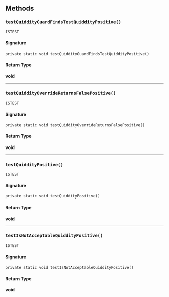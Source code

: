 ## Methods

### `testQuiddityGuardFindsTestQuiddityPositive()`

`ISTEST`

#### Signature

```apex
private static void testQuiddityGuardFindsTestQuiddityPositive()
```

#### Return Type

**void**

---

### `testQuiddityOverrideReturnsFalsePositive()`

`ISTEST`

#### Signature

```apex
private static void testQuiddityOverrideReturnsFalsePositive()
```

#### Return Type

**void**

---

### `testQuiddityPositive()`

`ISTEST`

#### Signature

```apex
private static void testQuiddityPositive()
```

#### Return Type

**void**

---

### `testIsNotAcceptableQuiddityPositive()`

`ISTEST`

#### Signature

```apex
private static void testIsNotAcceptableQuiddityPositive()
```

#### Return Type

**void**
